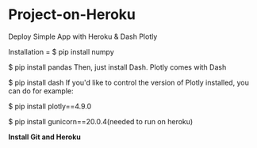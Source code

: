 # Project-on-Heroku
Deploy Simple App with Heroku &amp; Dash Plotly

Installation =
$ pip install numpy

$ pip install pandas
Then, just install Dash. Plotly comes with Dash

$ pip install dash
If you'd like to control the version of Plotly installed, you can do for example:

$ pip install plotly==4.9.0

$ pip install gunicorn==20.0.4(needed to run on heroku)

**Install Git and Heroku**
